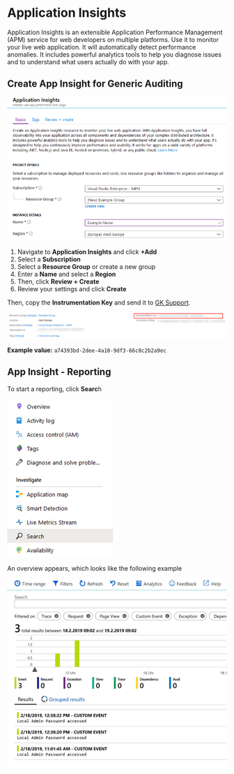 # Application Insights

Application Insights is an extensible Application Performance Management \(APM\) service for web developers on multiple platforms. Use it to monitor your live web application. It will automatically detect performance anomalies. It includes powerful analytics tools to help you diagnose issues and to understand what users actually do with your app.

## Create App Insight for Generic Auditing

![](../../.gitbook/assets/appinsights1.png)

1. Navigate to **Application Insights** and click **+Add**
2. Select a **Subscription**
3. Select a **Resource Group** or create a new group
4. Enter a **Name** and select a **Region**
5. Then, click **Review + Create**
6. Review your settings and click **Create**

Then, copy the **Instrumentation Key** and send it to [GK Support](https://github.com/realmjoin/realmjoin-gitbooks/tree/3c2250fcc0d712e1b40ac535a1766b57ce01910c/docs/product.support@glueckkanja.com).  


![](../../.gitbook/assets/appinsights2.png)

**Example value:** `a74393bd-2dee-4a10-9df3-66c8c2b2a9ec`

## App Insight - Reporting

To start a reporting, click **Searc**h

![](../../.gitbook/assets/appinsights3.png)

An overview appears, which looks like the following example

![](../../.gitbook/assets/appinsights4.png)

